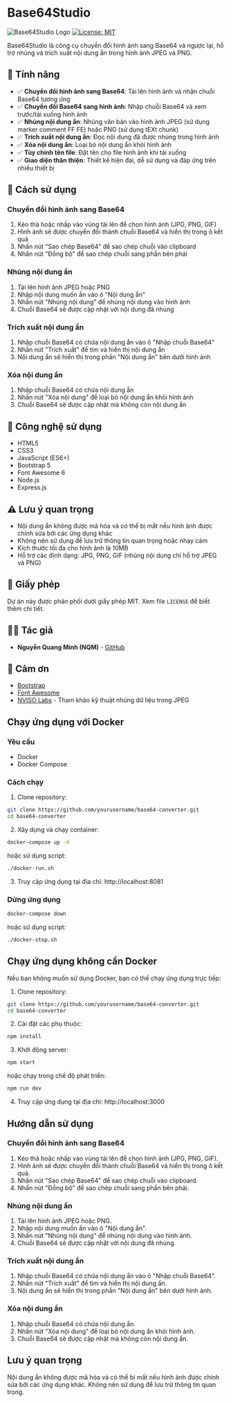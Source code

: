 # Base64Studio

![Base64Studio Logo](https://img.shields.io/badge/Base64-Studio-6c5ce7?style=for-the-badge&logo=data:image/svg+xml;base64,PHN2ZyB4bWxucz0iaHR0cDovL3d3dy53My5vcmcvMjAwMC9zdmciIHZpZXdCb3g9IjAgMCAyNCAyNCIgZmlsbD0ibm9uZSIgc3Ryb2tlPSIjZmZmZmZmIiBzdHJva2Utd2lkdGg9IjIiIHN0cm9rZS1saW5lY2FwPSJyb3VuZCIgc3Ryb2tlLWxpbmVqb2luPSJyb3VuZCIgY2xhc3M9ImZlYXRoZXIgZmVhdGhlci1jb2RlIj48cG9seWxpbmUgcG9pbnRzPSIxNiAxOCA4IDEyIDE2IDYiPjwvcG9seWxpbmU+PC9zdmc+)
[![License: MIT](https://img.shields.io/badge/License-MIT-yellow.svg)](https://opensource.org/licenses/MIT)

Base64Studio là công cụ chuyển đổi hình ảnh sang Base64 và ngược lại, hỗ trợ nhúng và trích xuất nội dung ẩn trong hình
ảnh JPEG và PNG.

## 🌟 Tính năng

- ✅ **Chuyển đổi hình ảnh sang Base64**: Tải lên hình ảnh và nhận chuỗi Base64 tương ứng
- ✅ **Chuyển đổi Base64 sang hình ảnh**: Nhập chuỗi Base64 và xem trước/tải xuống hình ảnh
- ✅ **Nhúng nội dung ẩn**: Nhúng văn bản vào hình ảnh JPEG (sử dụng marker comment FF FE) hoặc PNG (sử dụng tEXt chunk)
- ✅ **Trích xuất nội dung ẩn**: Đọc nội dung đã được nhúng trong hình ảnh
- ✅ **Xóa nội dung ẩn**: Loại bỏ nội dung ẩn khỏi hình ảnh
- ✅ **Tùy chỉnh tên file**: Đặt tên cho file hình ảnh khi tải xuống
- ✅ **Giao diện thân thiện**: Thiết kế hiện đại, dễ sử dụng và đáp ứng trên nhiều thiết bị

## 🚀 Cách sử dụng

### Chuyển đổi hình ảnh sang Base64

1. Kéo thả hoặc nhấp vào vùng tải lên để chọn hình ảnh (JPG, PNG, GIF)
2. Hình ảnh sẽ được chuyển đổi thành chuỗi Base64 và hiển thị trong ô kết quả
3. Nhấn nút "Sao chép Base64" để sao chép chuỗi vào clipboard
4. Nhấn nút "Đồng bộ" để sao chép chuỗi sang phần bên phải

### Nhúng nội dung ẩn

1. Tải lên hình ảnh JPEG hoặc PNG
2. Nhập nội dung muốn ẩn vào ô "Nội dung ẩn"
3. Nhấn nút "Nhúng nội dung" để nhúng nội dung vào hình ảnh
4. Chuỗi Base64 sẽ được cập nhật với nội dung đã nhúng

### Trích xuất nội dung ẩn

1. Nhập chuỗi Base64 có chứa nội dung ẩn vào ô "Nhập chuỗi Base64"
2. Nhấn nút "Trích xuất" để tìm và hiển thị nội dung ẩn
3. Nội dung ẩn sẽ hiển thị trong phần "Nội dung ẩn" bên dưới hình ảnh

### Xóa nội dung ẩn

1. Nhập chuỗi Base64 có chứa nội dung ẩn
2. Nhấn nút "Xóa nội dung" để loại bỏ nội dung ẩn khỏi hình ảnh
3. Chuỗi Base64 sẽ được cập nhật mà không còn nội dung ẩn

## 🔧 Công nghệ sử dụng

- HTML5
- CSS3
- JavaScript (ES6+)
- Bootstrap 5
- Font Awesome 6
- Node.js
- Express.js

## ⚠️ Lưu ý quan trọng

- Nội dung ẩn không được mã hóa và có thể bị mất nếu hình ảnh được chỉnh sửa bởi các ứng dụng khác
- Không nên sử dụng để lưu trữ thông tin quan trọng hoặc nhạy cảm
- Kích thước tối đa cho hình ảnh là 10MB
- Hỗ trợ các định dạng: JPG, PNG, GIF (nhúng nội dung chỉ hỗ trợ JPEG và PNG)

## 📝 Giấy phép

Dự án này được phân phối dưới giấy phép MIT. Xem file `LICENSE` để biết thêm chi tiết.

## 👨‍💻 Tác giả

- **Nguyễn Quang Minh (NQM)** - [GitHub](https://github.com/nqmgaming)

## 🙏 Cảm ơn

- [Bootstrap](https://getbootstrap.com/)
- [Font Awesome](https://fontawesome.com/)
- [NVISO Labs](https://blog.nviso.eu/2020/07/13/how-to-embed-secret-data-in-jpeg-files/) - Tham khảo kỹ thuật nhúng dữ
  liệu trong JPEG 

## Chạy ứng dụng với Docker

### Yêu cầu

- Docker
- Docker Compose

### Cách chạy

1. Clone repository:

```bash
git clone https://github.com/yourusername/base64-converter.git
cd base64-converter
```

2. Xây dựng và chạy container:

```bash
docker-compose up -d
```

hoặc sử dụng script:

```bash
./docker-run.sh
```

3. Truy cập ứng dụng tại địa chỉ: http://localhost:8081

### Dừng ứng dụng

```bash
docker-compose down
```

hoặc sử dụng script:

```bash
./docker-stop.sh
```

## Chạy ứng dụng không cần Docker

Nếu bạn không muốn sử dụng Docker, bạn có thể chạy ứng dụng trực tiếp:

1. Clone repository:

```bash
git clone https://github.com/yourusername/base64-converter.git
cd base64-converter
```

2. Cài đặt các phụ thuộc:

```bash
npm install
```

3. Khởi động server:

```bash
npm start
```

hoặc chạy trong chế độ phát triển:

```bash
npm run dev
```

4. Truy cập ứng dụng tại địa chỉ: http://localhost:3000

## Hướng dẫn sử dụng

### Chuyển đổi hình ảnh sang Base64

1. Kéo thả hoặc nhấp vào vùng tải lên để chọn hình ảnh (JPG, PNG, GIF).
2. Hình ảnh sẽ được chuyển đổi thành chuỗi Base64 và hiển thị trong ô kết quả.
3. Nhấn nút "Sao chép Base64" để sao chép chuỗi vào clipboard.
4. Nhấn nút "Đồng bộ" để sao chép chuỗi sang phần bên phải.

### Nhúng nội dung ẩn

1. Tải lên hình ảnh JPEG hoặc PNG.
2. Nhập nội dung muốn ẩn vào ô "Nội dung ẩn".
3. Nhấn nút "Nhúng nội dung" để nhúng nội dung vào hình ảnh.
4. Chuỗi Base64 sẽ được cập nhật với nội dung đã nhúng.

### Trích xuất nội dung ẩn

1. Nhập chuỗi Base64 có chứa nội dung ẩn vào ô "Nhập chuỗi Base64".
2. Nhấn nút "Trích xuất" để tìm và hiển thị nội dung ẩn.
3. Nội dung ẩn sẽ hiển thị trong phần "Nội dung ẩn" bên dưới hình ảnh.

### Xóa nội dung ẩn

1. Nhập chuỗi Base64 có chứa nội dung ẩn.
2. Nhấn nút "Xóa nội dung" để loại bỏ nội dung ẩn khỏi hình ảnh.
3. Chuỗi Base64 sẽ được cập nhật mà không còn nội dung ẩn.

## Lưu ý quan trọng

Nội dung ẩn không được mã hóa và có thể bị mất nếu hình ảnh được chỉnh sửa bởi các ứng dụng khác. Không nên sử dụng để lưu trữ thông tin quan trọng.
